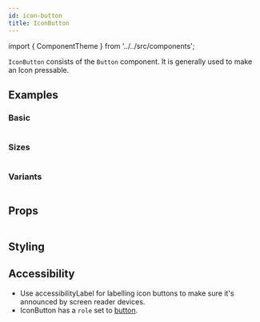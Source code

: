 ```yaml
---
id: icon-button
title: IconButton
---
```


import { ComponentTheme } from '../../src/components';

`IconButton` consists of the `Button` component. It is generally used to make an Icon pressable.

## Examples

### Basic

```ComponentSnackPlayer path=composites,IconButton,Basic.tsx

```

### Sizes

```ComponentSnackPlayer path=composites,IconButton,Basic.tsx

```

### Variants

```ComponentSnackPlayer path=composites,IconButton,Basic.tsx

```

## Props

```ComponentPropTable path=composites,IconButton,index.tsx

```

## Styling

<ComponentTheme name="iconButton" />

## Accessibility

- Use accessibilityLabel for labelling icon buttons to make sure it's announced by screen reader devices.
- IconButton has a `role` set to [button](https://www.w3.org/WAI/ARIA/apg/#button).
